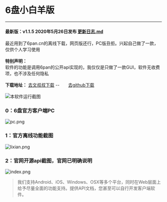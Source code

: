 # 6盘小白羊版
----

#### 最新版：v1.1.5 2020年5月26日发布  [更新日志.md](更新日志.md)

最近用到了6pan.cn的离线下载，网页版还行，PC版丑拒。兴起自己做了一款，仅供个人学习使用<br/><br/>
<strong>特别声明：</strong><br/>
软件的功能是调用6pan的公开api实现的，我仅仅是只做了一款GUI，软件无收费项，也不涉及任何隐私<br/><br/>
<strong>下载地址：</strong>
<a href="https://ws28.cn/f/2y9afnadgfb" target="_blank">去文叔叔下载</a><span> -- </span><a href="https://github.com/liupan1890/xiaobaiyang" target="_blank" style="margin-left:24px">去github下载</a>
<br/><br/>
![本软件运行截图](https://s1.ax1x.com/2020/07/06/UPhsr4.gif)
<br/>
### 0：6盘官方客户端PC

![pc.png](https://s1.ax1x.com/2020/07/07/UFWbm4.png)

### 1：官方离线功能截图

![lixian.png](https://s1.ax1x.com/2020/07/07/UFfF7d.png)
### 2：官网开源api截图，官网已明确说明

![index.png](https://s1.ax1x.com/2020/07/07/UFf3As.png)

> 我们支持Android、iOS、Windows、OSX等多个平台，同时在Web层面上给予尽量全面的功能支持。提供API文档，您甚至可以自行开发客户端软件。
